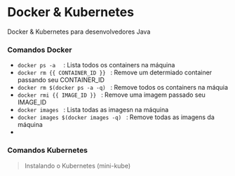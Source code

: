 # Docker & Kubernetes

Docker & Kubernetes para desenvolvedores Java

### Comandos Docker
- ```docker ps -a  ```  : Lista todos os containers na máquina
- ```docker rm {{ CONTAINER_ID }} ``` : Remove um determiado container passando seu CONTAINER_ID
- ```docker rm $(docker ps -a -q) ``` : Remove todos os containers na máquia 
- ```docker rmi {{ IMAGE_ID }} ``` : Remove uma imagem passado seu IMAGE_ID
- ```docker images ``` : Lista todas as imagesn na máquina
- ```docker images $(docker images -q) ``` : Remove todas as imagens da máquina 
- 




### Comandos Kubernetes
> Instalando o Kubernetes (mini-kube)
